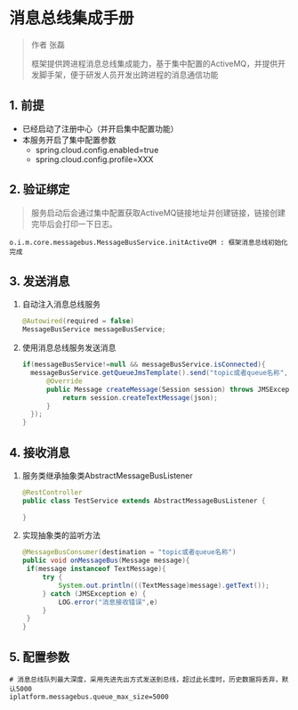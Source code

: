 # 消息总线集成手册

> 作者 张磊
>
> 框架提供跨进程消息总线集成能力，基于集中配置的ActiveMQ，并提供开发脚手架，便于研发人员开发出跨进程的消息通信功能

## 1. 前提

* 已经启动了注册中心（并开启集中配置功能）
* 本服务开启了集中配置参数
  * spring.cloud.config.enabled=true
  * spring.cloud.config.profile=XXX

## 2. 验证绑定

> 服务启动后会通过集中配置获取ActiveMQ链接地址并创建链接，链接创建完毕后会打印一下日志。

```shell
o.i.m.core.messagebus.MessageBusService.initActiveQM : 框架消息总线初始化完成
```

## 3. 发送消息

1. 自动注入消息总线服务

    ```java
    @Autowired(required = false)
    MessageBusService messageBusService;
    ```


2. 使用消息总线服务发送消息

    ```java
    if(messageBusService!=null && messageBusService.isConnected){
      messageBusService.getQueueJmsTemplate().send("topic或者queue名称", new MessageCreator() {
          @Override
          public Message createMessage(Session session) throws JMSException {
              return session.createTextMessage(json);
          }
      });      
    }
    ```

## 4. 接收消息

1. 服务类继承抽象类AbstractMessageBusListener

   ```java
   @RestController
   public class TestService extends AbstractMessageBusListener {
   	
   }
   ```

2. 实现抽象类的监听方法

   ```java
   @MessageBusConsumer(destination = "topic或者queue名称")
   public void onMessageBus(Message message){
   	if(message instanceof TextMessage){
   		try {
   			System.out.println(((TextMessage)message).getText());
   		} catch (JMSException e) {
   			LOG.error("消息接收错误",e)
   		}
   	}
   } 
   ```

## 5. 配置参数

```properties
# 消息总线队列最大深度，采用先进先出方式发送到总线，超过此长度时，历史数据将丢弃，默认5000
iplatform.messagebus.queue_max_size=5000
```



